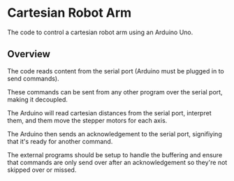 # Cartesian Robot Arm

The code to control a cartesian robot arm using an Arduino Uno. 

## Overview

The code reads content from the serial port (Arduino must be plugged in to send commands). </br>

These commands can be sent from any other program over the serial port, making it decoupled. </br>

The Arduino will read cartesian distances from the serial port, interpret them, and them move the stepper motors for each axis.</br>

The Arduino then sends an acknowledgement to the serial port, signifiying that it's ready for another command. </br>

The external programs should be setup to handle the buffering and ensure that commands are only send over after an acknowledgement so they're not skipped over or missed.</br>
